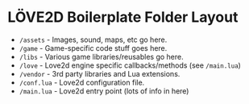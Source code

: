 # LÖVE2D Boilerplate Folder Layout

* `/assets` - Images, sound, maps, etc go here.
* `/game` - Game-specific code stuff goes here.
* `/libs` - Various game libraries/reusables go here.
* `/love` - Love2d engine specific callbacks/methods (see `/main.lua`)
* `/vendor` - 3rd party libraries and Lua extensions.
* `/conf.lua` - Love2d configuration file.
* `/main.lua` - Love2d entry point (lots of info in here)
